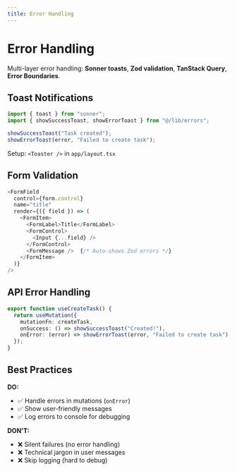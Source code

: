 ```yaml
---
title: Error Handling
---
```


# Error Handling

Multi-layer error handling: **Sonner toasts**, **Zod validation**, **TanStack Query**, **Error Boundaries**.

## Toast Notifications

```typescript
import { toast } from "sonner";
import { showSuccessToast, showErrorToast } from "@/lib/errors";

showSuccessToast("Task created");
showErrorToast(error, "Failed to create task");
```

Setup: `<Toaster />` in `app/layout.tsx`

## Form Validation

```typescript
<FormField
  control={form.control}
  name="title"
  render={({ field }) => (
    <FormItem>
      <FormLabel>Title</FormLabel>
      <FormControl>
        <Input {...field} />
      </FormControl>
      <FormMessage />  {/* Auto-shows Zod errors */}
    </FormItem>
  )}
/>
```

## API Error Handling

```typescript
export function useCreateTask() {
  return useMutation({
    mutationFn: createTask,
    onSuccess: () => showSuccessToast("Created!"),
    onError: (error) => showErrorToast(error, "Failed to create task"),
  });
}
```

## Best Practices

**DO:**

- ✅ Handle errors in mutations (`onError`)
- ✅ Show user-friendly messages
- ✅ Log errors to console for debugging

**DON'T:**

- ❌ Silent failures (no error handling)
- ❌ Technical jargon in user messages
- ❌ Skip logging (hard to debug)
